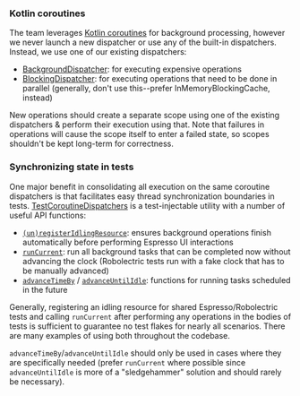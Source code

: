 ### Kotlin coroutines

The team leverages [Kotlin coroutines](https://kotlinlang.org/docs/coroutines-overview.html) for background processing, however we never launch a new dispatcher or use any of the built-in dispatchers. Instead, we use one of our existing dispatchers:
- [BackgroundDispatcher](https://github.com/oppia/oppia-android/blob/141511329ea0249ff225a469c70658c3b2123238/utility/src/main/java/org/oppia/android/util/threading/BackgroundDispatcher.kt#L6): for executing expensive operations
- [BlockingDispatcher](https://github.com/oppia/oppia-android/blob/141511329ea0249ff225a469c70658c3b2123238/utility/src/main/java/org/oppia/android/util/threading/BlockingDispatcher.kt#L6): for executing operations that need to be done in parallel (generally, don't use this--prefer InMemoryBlockingCache, instead)

New operations should create a separate scope using one of the existing dispatchers & perform their execution using that. Note that failures in operations will cause the scope itself to enter a failed state, so scopes shouldn't be kept long-term for correctness.

### Synchronizing state in tests

One major benefit in consolidating all execution on the same coroutine dispatchers is that facilitates easy thread synchronization boundaries in tests. [TestCoroutineDispatchers](https://github.com/oppia/oppia-android/blob/a85399c2b0a2b9cf214881ce8c70d9b487f1e0b8/testing/src/main/java/org/oppia/android/testing/TestCoroutineDispatchers.kt#L30) is a test-injectable utility with a number of useful API functions:
- [``(un)registerIdlingResource``](https://github.com/oppia/oppia-android/blob/a85399c2b0a2b9cf214881ce8c70d9b487f1e0b8/testing/src/main/java/org/oppia/android/testing/TestCoroutineDispatchers.kt#L49): ensures background operations finish automatically before performing Espresso UI interactions
- [``runCurrent``](https://github.com/oppia/oppia-android/blob/a85399c2b0a2b9cf214881ce8c70d9b487f1e0b8/testing/src/main/java/org/oppia/android/testing/TestCoroutineDispatchers.kt#L65): run all background tasks that can be completed now without advancing the clock (Robolectric tests run with a fake clock that has to be manually advanced)
- [``advanceTimeBy``](https://github.com/oppia/oppia-android/blob/a85399c2b0a2b9cf214881ce8c70d9b487f1e0b8/testing/src/main/java/org/oppia/android/testing/TestCoroutineDispatchers.kt#L80) / [``advanceUntilIdle``](https://github.com/oppia/oppia-android/blob/a85399c2b0a2b9cf214881ce8c70d9b487f1e0b8/testing/src/main/java/org/oppia/android/testing/TestCoroutineDispatchers.kt#L93): functions for running tasks scheduled in the future

Generally, registering an idling resource for shared Espresso/Robolectric tests and calling ``runCurrent`` after performing any operations in the bodies of tests is sufficient to guarantee no test flakes for nearly all scenarios. There are many examples of using both throughout the codebase.

``advanceTimeBy``/``advanceUntilIdle`` should only be used in cases where they are specifically needed (prefer ``runCurrent`` where possible since ``advanceUntilIdle`` is more of a "sledgehammer" solution and should rarely be necessary).
